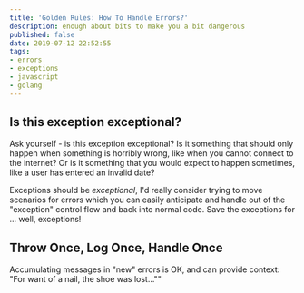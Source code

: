 ```yaml
---
title: 'Golden Rules: How To Handle Errors?'
description: enough about bits to make you a bit dangerous
published: false
date: 2019-07-12 22:52:55
tags:
- errors
- exceptions
- javascript
- golang
---
```


## Is this exception exceptional?

Ask yourself - is this exception exceptional? Is it something that should only
happen when something is horribly wrong, like when you cannot connect to the
internet? Or is it something that you would expect to happen sometimes, like a user
has entered an invalid date?

Exceptions should be _exceptional_, I'd really consider trying to move scenarios
for errors which you can easily anticipate and handle out of the "exception"
control flow and back into normal code. Save the exceptions for ... well,
exceptions!

## Throw Once, Log Once, Handle Once

Accumulating messages in "new" errors is OK, and can provide context: "For want 
of a nail, the shoe was lost...""

